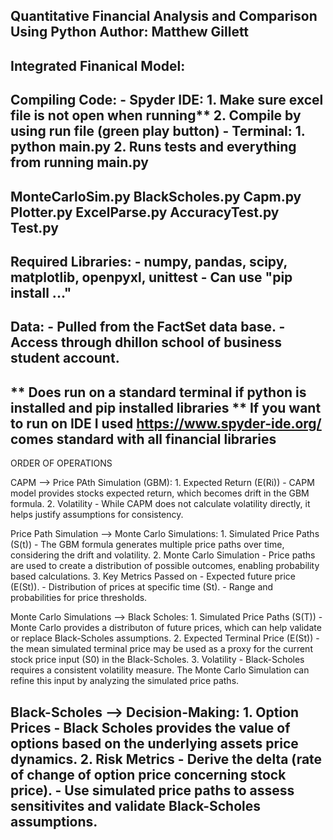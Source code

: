 Quantitative Financial Analysis and Comparison Using Python
Author: Matthew Gillett
--------------------------------------------------------------
Integrated Finanical Model:
--------------------------------------------------------------
Compiling Code:
    - Spyder IDE:
        1. Make sure excel file is not open when running**
        2. Compile by using run file (green play button)
    - Terminal:
        1. python main.py
        2. Runs tests and everything from running main.py
--------------------------------------------------------------
MonteCarloSim.py
BlackScholes.py
Capm.py
Plotter.py
ExcelParse.py
AccuracyTest.py
Test.py
--------------------------------------------------------------
Required Libraries:
    - numpy, pandas, scipy, matplotlib, openpyxl, unittest
    - Can use "pip install ..."
--------------------------------------------------------------
Data:
    - Pulled from the FactSet data base.
    - Access through dhillon school of business student account.
--------------------------------------------------------------
** Does run on a standard terminal if python is installed and pip installed libraries
** If you want to run on IDE I used https://www.spyder-ide.org/ comes standard with all financial libraries
--------------------------------------------------------------
ORDER OF OPERATIONS

CAPM --> Price PAth Simulation (GBM):
    1. Expected Return (E(Ri))
        - CAPM model provides stocks expected return, which becomes drift in the GBM formula.
    2. Volatility
        - While CAPM does not calculate volatility directly, it helps justify assumptions for consistency.

Price Path Simulation --> Monte Carlo Simulations:
    1. Simulated Price Paths (S(t))
        - The GBM formula generates multiple price paths over time, considering the drift and volatility.
    2. Monte Carlo Simulation
        - Price paths are used to create a distribution of possible outcomes, enabling probability
        based calculations.
    3. Key Metrics Passed on
        - Expected future price (E(St)).
        - Distribution of prices at specific time (St).
        - Range and probabilities for price thresholds. 
        
Monte Carlo Simulations --> Black Scholes:
    1. Simulated Price Paths (S(T))
        - Monte Carlo provides a distributon of future prices, which can help validate or replace Black-Scholes assumptions. 
    2. Expected Terminal Price (E(St))
        - the mean simulated terminal price may be used as a proxy for the current stock price input (S0) in the Black-Scholes. 
    3. Volatility
        - Black-Scholes requires a consistent volatility measure. The Monte Carlo Simulation can refine this input by analyzing the simulated
        price paths. 

Black-Scholes --> Decision-Making:
    1. Option Prices
        - Black Scholes provides the value of options based on the underlying assets price dynamics.
    2. Risk Metrics
        - Derive the delta (rate of change of option price concerning stock price).
        - Use simulated price paths to assess sensitivites and validate Black-Scholes assumptions.
--------------------------------------------------------------
            
